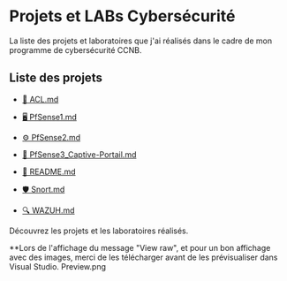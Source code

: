 # Projets et LABs Cybersécurité

La liste des projets et laboratoires que j'ai réalisés dans le cadre de mon programme de cybersécurité CCNB.

## Liste des projets

- [🔐 ACL.md](./ACL.md)  

- [🖥️ PfSense1.md](./PfSense1.md)  

- [⚙️ PfSense2.md](./PfSense2.md)  

- [📶 PfSense3_Captive-Portail.md](./PfSense3_Captive-Portail.md)  

- [📄 README.md](./README.md)  

- [🛡️ Snort.md](./Snort.md)  

- [🔍 WAZUH.md](./WAZUH.md)  

Découvrez les projets et les laboratoires réalisés.

**Lors de l'affichage du message "View raw", et pour un bon affichage avec des images, merci de les télécharger avant de les prévisualiser dans Visual Studio.
Preview.png
